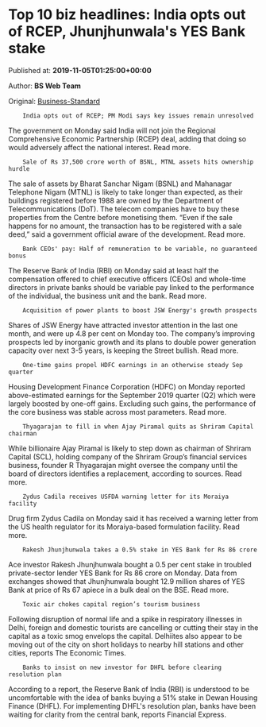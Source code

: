 
# Top 10 biz headlines: India opts out of RCEP, Jhunjhunwala's YES Bank stake

Published at: **2019-11-05T01:25:00+00:00**

Author: **BS Web Team**

Original: [Business-Standard](https://www.business-standard.com/article/current-affairs/top-10-biz-headlines-india-opts-out-of-rcep-jhunjhunwala-s-yes-bank-stake-119110500135_1.html)


        India opts out of RCEP; PM Modi says key issues remain unresolved
      
The government on Monday said India will not join the Regional Comprehensive Economic Partnership (RCEP) deal, adding that doing so would adversely affect the national interest. Read more.

        Sale of Rs 37,500 crore worth of BSNL, MTNL assets hits ownership hurdle
      
The sale of assets by Bharat Sanchar Nigam (BSNL) and Mahanagar Telephone Nigam (MTNL) is likely to take longer than expected, as their buildings registered before 1988 are owned by the Department of Telecommunications (DoT). The telecom companies have to buy these properties from the Centre before monetising them. “Even if the sale happens for no amount, the transaction has to be registered with a sale deed,” said a government official aware of the development. Read more.

        Bank CEOs' pay: Half of remuneration to be variable, no guaranteed bonus
      
The Reserve Bank of India (RBI) on Monday said at least half the compensation offered to chief executive officers (CEOs) and whole-time directors in private banks should be variable pay linked to the performance of the individual, the business unit and the bank. Read more.

        Acquisition of power plants to boost JSW Energy's growth prospects
      
Shares of JSW Energy have attracted investor attention in the last one month, and were up 4.8 per cent on Monday too. The company’s improving prospects led by inorganic growth and its plans to double power generation capacity over next 3-5 years, is keeping the Street bullish. Read more.

        One-time gains propel HDFC earnings in an otherwise steady Sep quarter
      
Housing Development Finance Corporation (HDFC) on Monday reported above-estimated earnings for the September 2019 quarter (Q2) which were largely boosted by one-off gains. Excluding such gains, the performance of the core business was stable across most parameters. Read more.

        Thyagarajan to fill in when Ajay Piramal quits as Shriram Capital chairman
      
While billionaire Ajay Piramal is likely to step down as chairman of Shriram Capital (SCL), holding company of the Shriram Group’s financial services business, founder R Thyagarajan might oversee the company until the board of directors identifies a replacement, according to sources. Read more.

        Zydus Cadila receives USFDA warning letter for its Moraiya facility
      
Drug firm Zydus Cadila on Monday said it has received a warning letter from the US health regulator for its Moraiya-based formulation facility. Read more.

        Rakesh Jhunjhunwala takes a 0.5% stake in YES Bank for Rs 86 crore
      
Ace investor Rakesh Jhunjhunwala bought a 0.5 per cent stake in troubled private-sector lender YES Bank for Rs 86 crore on Monday. Data from exchanges showed that Jhunjhunwala bought 12.9 million shares of YES Bank at price of Rs 67 apiece in a bulk deal on the BSE. Read more.

        Toxic air chokes capital region’s tourism business
      
Following disruption of normal life and a spike in respiratory illnesses in Delhi, foreign and domestic tourists are cancelling or cutting their stay in the capital as a toxic smog envelops the capital. Delhiites also appear to be moving out of the city on short holidays to nearby hill stations and other cities, reports The Economic Times.

        Banks to insist on new investor for DHFL before clearing resolution plan
      
According to a report, the Reserve Bank of India (RBI) is understood to be uncomfortable with the idea of banks buying a 51% stake in Dewan Housing Finance (DHFL). For implementing DHFL's resolution plan, banks have been waiting for clarity from the central bank, reports Financial Express.
